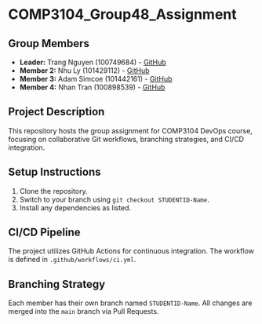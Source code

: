 # COMP3104_Group48_Assignment

## Group Members
- **Leader:** Trang Nguyen (100749684) - [GitHub](https://github.com/t-cecilia-nguyen)
- **Member 2:**  Nhu Ly (101429112) - [GitHub](https://github.com/nhunique)
- **Member 3:**  Adam Simcoe (101442161) - [GitHub](https://github.com/AdamSimcoe)
- **Member 4:**  Nhan Tran (100898539) - [GitHub](https://github.com/nk-tran)

## Project Description
This repository hosts the group assignment for COMP3104 DevOps course, focusing on
collaborative Git workflows, branching strategies, and CI/CD integration.

## Setup Instructions
1. Clone the repository.
2. Switch to your branch using `git checkout STUDENTID-Name`.
3. Install any dependencies as listed.

## CI/CD Pipeline
The project utilizes GitHub Actions for continuous integration. The workflow is defined
in `.github/workflows/ci.yml`.

## Branching Strategy
Each member has their own branch named `STUDENTID-Name`. All changes are
merged into the `main` branch via Pull Requests.